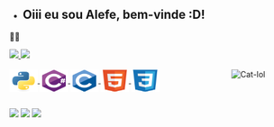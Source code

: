 
- ## Oiii eu sou Alefe, bem-vinde :D!
🏳️‍🌈
<div>
  <a href="https://github.com/devlele">
  <img height="180em" src="https://github-readme-stats.vercel.app/api?username=devlele&show_icons=true&theme=dracula&include_all_commits=true&count_private=true"/>
    <img height="180em" src="https://github-readme-stats.vercel.app/api/top-langs/?username=devlele&layout=compact&langs_count=16&theme=dracula"/>
</div>

<div style="display: inline_block"><br>
  <img align="center" alt="lele-Py" height="40" width="50" src="https://raw.githubusercontent.com/devicons/devicon/master/icons/python/python-original.svg">
  <img align="center" alt="lele-CS" height="40" width="50" src="https://raw.githubusercontent.com/devicons/devicon/master/icons/csharp/csharp-original.svg">
  <img align="center" alt="lele-C" height="40" width="50" src="https://raw.githubusercontent.com/devicons/devicon/master/icons/c/c-original.svg">
  <img align="center" alt="lele-HTML" height="40" width="50" src="https://raw.githubusercontent.com/devicons/devicon/master/icons/html5/html5-original.svg">
  <img align="center" alt="lele-CSS" height="40" width="50" src="https://raw.githubusercontent.com/devicons/devicon/master/icons/css3/css3-original.svg">
  <img align="right" height="110" width="110" border-radius="30" alt="Cat-lol"src="https://media4.giphy.com/media/v1.Y2lkPTc5MGI3NjExNjlmdGthbGEwZDZzYTk1b291YnJmdWlhZ3FzMDQ2MGo3cDU0MmJpcSZlcD12MV9pbnRlcm5hbF9naWZfYnlfaWQmY3Q9Zw/vFKqnCdLPNOKc/giphy.gif">
</div>
  
 ##
 
<div> 
  <a href ="https://wa.me/5515991272979"><img src="https://img.shields.io/badge/WhatsApp-25D366?style=for-the-badge&logo=whatsapp&logoColor=white"></a>
  <a href="https://www.linkedin.com/in/alefe-freitas-santos-249a17303/" target="_blank"><img src="https://img.shields.io/badge/-LinkedIn-%230077B5?style=for-the-badge&logo=linkedin&logoColor=white" target="_blank"></a>  
  <a href = "alefe.freitas1@hotmail.com"><img src="https://img.shields.io/badge/-hotmail-%23333?style=for-the-badge&logo=gmail&logoColor=white" target="_blank"></a>
</div>
